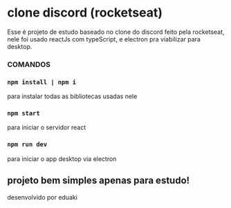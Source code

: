# clone discord (rocketseat)

Esse é projeto de estudo baseado no clone do discord feito pela rocketseat,
nele foi usado reactJs com typeScript, e electron pra viabilizar para desktop.

### COMANDOS

### `npm install | npm i`
  para instalar todas as bibliotecas usadas nele

### `npm start`
  para iniciar o servidor react

### `npm run dev`
  para iniciar o app desktop via electron


## projeto bem simples apenas para estudo!

desenvolvido por eduaki
